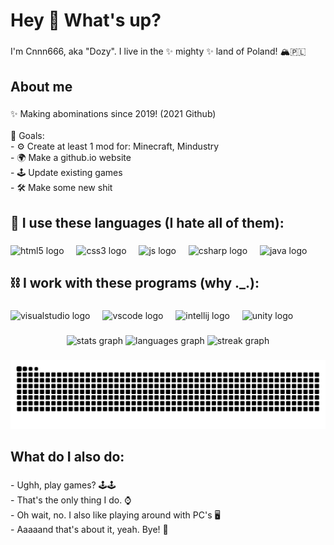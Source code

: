 <h1 align="left">Hey 👋 What's up?</h1>

###

<p align="left">I'm Cnnn666, aka "Dozy". I live in the ✨ mighty ✨ land of Poland! 🏔🇵🇱</p>

###

<h2 align="left">About me</h2>

###

<p align="left">✨ Making abominations since 2019! (2021 Github)<br><br>🎯 Goals:<br>- ⚙️ Create at least 1 mod for: Minecraft, Mindustry<br>- 🌍 Make a github.io website<br>- 🕹 Update existing games<br>- 🛠 Make some new shit</p>

###

<h2 align="left">💉 I use these languages (I hate all of them):</h2>

###

<div align="left">
  <img src="https://cdn.jsdelivr.net/gh/devicons/devicon/icons/html5/html5-original.svg" height="40" alt="html5 logo"  />
  <img width="12" />
  <img src="https://cdn.jsdelivr.net/gh/devicons/devicon/icons/css3/css3-original.svg" height="40" alt="css3 logo"  />
  <img width="12" />
  <img src="https://cdn.jsdelivr.net/gh/devicons/devicon/icons/js/js-original.svg" height="40" alt="js logo"  />
  <img width="12" />
  <img src="https://cdn.jsdelivr.net/gh/devicons/devicon/icons/csharp/csharp-original.svg" height="40" alt="csharp logo"  />
  <img width="12" />
  <img src="https://cdn.jsdelivr.net/gh/devicons/devicon/icons/java/java-original.svg" height="40" alt="java logo"  />
</div>

###

<h2 align="left">⛓ I work with these programs (why ._.):</h2>

###

<div align="left">
  <img src="https://cdn.jsdelivr.net/gh/devicons/devicon/icons/visualstudio/visualstudio-plain.svg" height="40" alt="visualstudio logo"  />
  <img width="12" />
  <img src="https://cdn.jsdelivr.net/gh/devicons/devicon/icons/vscode/vscode-original.svg" height="40" alt="vscode logo"  />
  <img width="12" />
  <img src="https://cdn.jsdelivr.net/gh/devicons/devicon/icons/intellij/intellij-original.svg" height="40" alt="intellij logo"  />
  <img width="12" />
  <img src="https://cdn.jsdelivr.net/gh/devicons/devicon/icons/unity/unity-original.svg" height="40" alt="unity logo"  />
</div>

###

<div align="center">
  <img src="https://github-readme-stats.vercel.app/api?username=Cnnn666v2&hide_title=false&hide_rank=false&show_icons=true&include_all_commits=true&count_private=true&disable_animations=false&theme=dracula&locale=en&hide_border=false&order=1" height="150" alt="stats graph"  />
  <img src="https://github-readme-stats.vercel.app/api/top-langs?username=Cnnn666v2&locale=en&hide_title=false&layout=compact&card_width=320&langs_count=5&theme=dracula&hide_border=false&order=2" height="150" alt="languages graph"  />
  <img src="https://streak-stats.demolab.com?user=Cnnn666v2&locale=en&mode=daily&theme=dracula&hide_border=false&border_radius=5&order=3" height="150" alt="streak graph"  />
</div>

###

<img src="https://raw.githubusercontent.com/Cnnn666v2/Cnnn666v2/output/snake.svg" alt="Snake animation" />

###

<h2 align="left">What do I also do:</h2>

###

<p align="left">- Ughh, play games? 🕹🕹<br>- That's the only thing I do. ⌚️<br>- Oh wait, no. I also like playing around with PC's 🖥<br>- Aaaaand that's about it, yeah. Bye! 👋</p>

###
